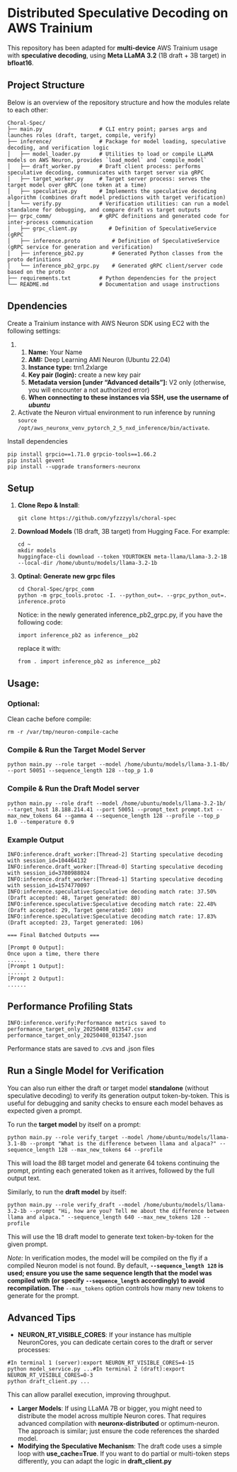 # Distributed Speculative Decoding on AWS Trainium

This repository has been adapted for **multi-device** AWS Trainium usage with **speculative decoding**, using **Meta LLaMA 3.2** (1B draft + 3B target) in **bfloat16**.

## Project Structure

Below is an overview of the repository structure and how the modules relate to each other:

```
Choral-Spec/
├── main.py                  # CLI entry point; parses args and launches roles (draft, target, compile, verify)
├── inference/               # Package for model loading, speculative decoding, and verification logic
│   ├── model_loader.py      # Utilities to load or compile LLaMA models on AWS Neuron, provides `load_model` and `compile_model`
│   ├── draft_worker.py      # Draft client process: performs speculative decoding, communicates with target server via gRPC
│   ├── target_worker.py     # Target server process: serves the target model over gRPC (one token at a time)
│   ├── speculative.py       # Implements the speculative decoding algorithm (combines draft model predictions with target verification)
│   └── verify.py            # Verification utilities: can run a model standalone for debugging, and compare draft vs target outputs
├── grpc_comm/               # gRPC definitions and generated code for inter-process communication
│   ├── grpc_client.py          # Definition of SpeculativeService (gRPC 
│   ├── inference.proto          # Definition of SpeculativeService (gRPC service for generation and verification)
│   ├── inference_pb2.py         # Generated Python classes from the proto definitions
│   └── inference_pb2_grpc.py    # Generated gRPC client/server code based on the proto
├── requirements.txt         # Python dependencies for the project
└── README.md                # Documentation and usage instructions

```

## Dpendencies

Create a Trainium instance with AWS Neuron SDK using EC2 with the following settings:

1. 1. **Name:** Your Name
   2. **AMI:** Deep Learning AMI Neuron (Ubuntu 22.04)
   3. **Instance type:** trn1.2xlarge
   4. **Key pair (login):** create a new key pair
   5. **Metadata version [under “Advanced details”]:** V2 only (otherwise, you will encounter a not authorized error)
   6. **When connecting to these instances via SSH, use the username of *ubuntu***
2. Activate the Neuron virtual environment to run inference by running `source /opt/aws_neuronx_venv_pytorch_2_5_nxd_inference/bin/activate`.

Install dependencies

```
pip install grpcio==1.71.0 grpcio-tools==1.66.2
pip install gevent
pip install --upgrade transformers-neuronx
```

## Setup

1. **Clone Repo & Install**:

   ```
   git clone https://github.com/yfzzzyyls/choral-spec
   ```
2. **Download Models** (1B draft, 3B target) from Hugging Face. For example:

   ```
   cd ~
   mkdir models
   huggingface-cli download --token YOURTOKEN meta-llama/Llama-3.2-1B --local-dir /home/ubuntu/models/llama-3.2-1b
   ```
3. **Optinal: Generate new grpc files**

   ```
   cd Choral-Spec/grpc_comm
   python -m grpc_tools.protoc -I. --python_out=. --grpc_python_out=. inference.proto
   ```

   Notice: in the newly generated inference_pb2_grpc.py, if you have the following code:

   ```
   import inference_pb2 as inference__pb2
   ```

   replace it with:

   ```
   from . import inference_pb2 as inference__pb2
   ```

## **Usage:**

### **Optional:**

Clean cache before compile:

```
rm -r /var/tmp/neuron-compile-cache
```

### **Compile & Run the Target Model Server**

```
python main.py --role target --model /home/ubuntu/models/llama-3.1-8b/ --port 50051 --sequence_length 128 --top_p 1.0
```

### **Compile & Run the Draft Model server**

```
python main.py --role draft --model /home/ubuntu/models/llama-3.2-1b/ --target_host 18.188.214.41 --port 50051 --prompt_text prompt.txt --max_new_tokens 64 --gamma 4 --sequence_length 128 --profile --top_p 1.0 --temperature 0.9
```

### **Example Output**

```
INFO:inference.draft_worker:[Thread-2] Starting speculative decoding with session_id=104464132
INFO:inference.draft_worker:[Thread-0] Starting speculative decoding with session_id=3780988024
INFO:inference.draft_worker:[Thread-1] Starting speculative decoding with session_id=1574770097
INFO:inference.speculative:Speculative decoding match rate: 37.50% (Draft accepted: 48, Target generated: 80)
INFO:inference.speculative:Speculative decoding match rate: 22.48% (Draft accepted: 29, Target generated: 100)
INFO:inference.speculative:Speculative decoding match rate: 17.83% (Draft accepted: 23, Target generated: 106)

=== Final Batched Outputs ===

[Prompt 0 Output]:
Once upon a time, there there
......
[Prompt 1 Output]:
......
[Prompt 2 Output]:
......
```

## **Performance Profiling Stats**

```
INFO:inference.verify:Performance metrics saved to performance_target_only_20250408_013547.csv and performance_target_only_20250408_013547.json
```

Performance stats are saved to .cvs and .json files

## **Run a Single Model for Verification**

You can also run either the draft or target model **standalone** (without speculative decoding) to verify its generation output token-by-token. This is useful for debugging and sanity checks to ensure each model behaves as expected given a prompt.

To run the **target model** by itself on a prompt:

```
python main.py --role verify_target --model /home/ubuntu/models/llama-3.1-8b --prompt "What is the difference between llama and alpaca?" --sequence_length 128 --max_new_tokens 64 --profile
```

This will load the 8B target model and generate 64 tokens continuing the prompt, printing each generated token as it arrives, followed by the full output text.

Similarly, to run the **draft model** by itself:

```
python main.py --role verify_draft --model /home/ubuntu/models/llama-3.2-1b --prompt "Hi, how are you? Tell me about the difference between llama and alpaca." --sequence_length 640 --max_new_tokens 128 --profile
```

This will use the 1B draft model to generate text token-by-token for the given prompt.

*Note:* In verification modes, the model will be compiled on the fly if a compiled Neuron model is not found. By default, **`--sequence_length 128` is used; ensure you use the same sequence length that the model was compiled with (or specify** **`--sequence_length` accordingly) to avoid recompilation. The** `--max_tokens` option controls how many new tokens to generate for the prompt.

## **Advanced Tips**

* **NEURON_RT_VISIBLE_CORES**: If your instance has multiple NeuronCores, you can dedicate certain cores to the draft or server processes:

```
#In terminal 1 (server):export NEURON_RT_VISIBLE_CORES=4-15
python model_service.py ...#In terminal 2 (draft):export NEURON_RT_VISIBLE_CORES=0-3
python draft_client.py ...
```

This can allow parallel execution, improving throughput.

* **Larger Models**: If using LLaMA 7B or bigger, you might need to distribute the model across multiple Neuron cores. That requires advanced compilation with **neuronx-distributed** or optimum-neuron. The approach is similar; just ensure the code references the sharded model.
* **Modifying the Speculative Mechanism**: The draft code uses a simple loop with **use_cache=True**. If you want to do partial or multi-token steps differently, you can adapt the logic in **draft_client.py**
